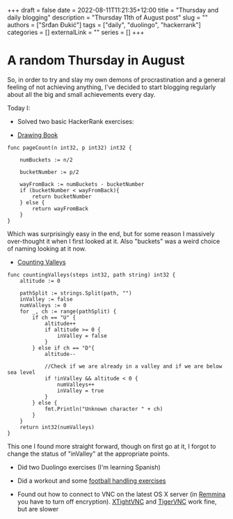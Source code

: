 +++ 
draft = false
date = 2022-08-11T11:21:35+12:00
title = "Thursday and daily blogging"
description = "Thursday 11th of August post"
slug = ""
authors = ["Srđan Đukić"]
tags = ["daily", "duolingo", "hackerrank"]
categories = []
externalLink = ""
series = []
+++
# A random Thursday in August

So, in order to try and slay my own demons of procrastination and a general feeling of not achieving anything, I've
decided to start blogging regularly about all the big and small achievements every day.

Today I:
* Solved two basic HackerRank exercises:
- [Drawing Book](https://www.hackerrank.com/challenges/drawing-book/problem)
```
func pageCount(n int32, p int32) int32 {

    numBuckets := n/2
    
    bucketNumber := p/2
    
    wayFromBack := numBuckets - bucketNumber
    if (bucketNumber < wayFromBack){
        return bucketNumber
    } else {
        return wayFromBack
    }
}
```
Which was surprisingly easy in the end, but for some reason I massively over-thought it when I first looked at it. Also
"buckets" was a weird choice of naming looking at it now.

- [Counting Valleys](https://www.hackerrank.com/challenges/counting-valleys/problem)
```
func countingValleys(steps int32, path string) int32 {
    altitude := 0
    
    pathSplit := strings.Split(path, "")
    inValley := false
    numValleys := 0
    for _, ch := range(pathSplit) {
        if ch == "U" {
            altitude++
            if altitude >= 0 {
                inValley = false
            }
        } else if ch == "D"{
            altitude--
            
            //Check if we are already in a valley and if we are below sea level
            if !inValley && altitude < 0 {
                numValleys++
                inValley = true
            }
        } else {
            fmt.Println("Unknown character " + ch)
        }
    }
    return int32(numValleys)
}
```
This one I found more straight forward, though on first go at it, I forgot to change the status of "inValley" at the
appropriate points.

* Did two Duolingo exercises (I'm learning Spanish)

* Did a workout and some [football handling exercises](https://youtu.be/U3N_qXaqrtI)

* Found out how to connect to VNC on the latest OS X server (in [Remmina](https://remmina.org/) you have to turn off
  encryption). [XTightVNC](https://www.tightvnc.com/) and [TigerVNC](https://tigervnc.org/) work fine, but are slower
